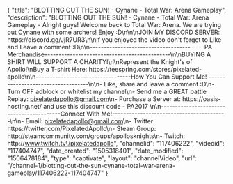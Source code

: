 {
    "title": "BLOTTING OUT THE SUN! - Cynane - Total War: Arena Gameplay",
    "description": "BLOTTING OUT THE SUN! - Cynane - Total War: Arena Gameplay - Alright guys! Welcome back to Total War: Arena. We are trying out Cynane with some archers! Enjoy :D\n\n\nJOIN MY DISCORD SERVER: https:\/\/discord.gg\/JjR7UR3\n\nIf you enjoyed the video don't forget to Like and Leave a comment :D\n\n-----------------------------------------PA Merchandise---------------------------------------------\n\nBUYING A SHIRT WILL SUPPORT A CHARITY!\n\nRepresent the Knight's of Apollo!\nBuy a T-shirt Here: https:\/\/teespring.com\/stores\/pixelated-apollo\n\n----------------------------------How You Can Support Me! -----------------------------------\n\n- Like, share and leave a comment :D\n- Turn OFF adblock or whitelist my channel\n- Send me a GREAT battle Replay: pixelatedapollo@gmail.com\n- Purchase a Server at: https:\/\/oasis-hosting.net\/ and use this discount code - PA2017 \n\n------------------------------------------Connect With Me!-----------------------------------------\n\n- Email: pixelatedapollo@gmail.com\n- Twitter: https:\/\/twitter.com\/PixelatedApollo\n- Steam Group:  http:\/\/steamcommunity.com\/groups\/apollosknights\n- Twitch: http:\/\/www.twitch.tv\/pixelatedapollo",
    "channelid": "117406222",
    "videoid": "117404747",
    "date_created": "1505318401",
    "date_modified": "1506478184",
    "type": "captivate",
    "layout": "channelVideo",
    "url": "\/channel-1\/blotting-out-the-sun-cynane-total-war-arena-gameplay\/117406222-117404747"
}